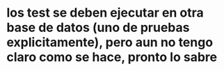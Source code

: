 # los test se deben ejecutar en otra base de datos (uno de pruebas explicitamente), pero aun no tengo claro como se hace, pronto lo sabre